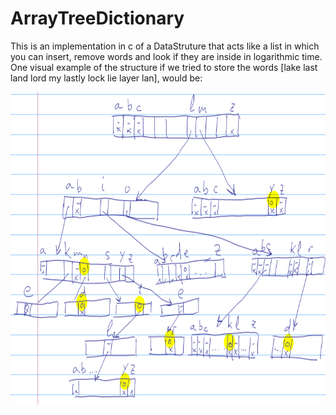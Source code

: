 # ArrayTreeDictionary
This is an implementation in c of a DataStruture that acts like a list in which you can insert, remove words and look if they are inside in logarithmic time. One visual example of the structure if we tried to store the words [lake last land lord my lastly lock lie layer lan], would be:
<p align="center">
   <img src="https://github.com/rorro6787/rorro6787/blob/main/Images/Sin%20t%C3%ADtulo.png" width="800" height="500" />
</p>

